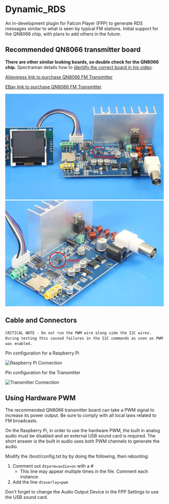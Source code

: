 # Dynamic_RDS

An in-development plugin for Falcon Player (FPP) to generate RDS messages similar to what is seen by typical FM stations. Initial support for the QN8066 chip, with plans to add others in the future.

## Recommended QN8066 transmitter board
**There are other similar looking boards, so double check for the QN8066 chip.** Spectraman details how to [identify the correct board in his video](https://www.youtube.com/watch?v=i8re0nc_FdY&t=1017s).

[Aliexpress link to purchase QN8066 FM Transmitter](https://a.aliexpress.com/_mLTpVqO)

[EBay link to purchase QN8066 FM Transmitter](https://www.ebay.com/itm/275031067583?mkcid=16&mkevt=1&mkrid=711-127632-2357-0&ssspo=PB6d-PpwRGC&sssrc=2349624&ssuid=rZ11O1LCRam&var=&widget_ver=artemis&media=COPY)

![Radio Board with Screen](images/radio_board_w_screen.jpeg)
![Radio Board](images/radio_board.jpeg)

## Cable and Connectors
```CRITICAL NOTE - Do not run the PWM wire along side the I2C wires. During testing this caused failures in the I2C commands as soon as PWM was enabled.```

Pin configuration for a Raspberry Pi

![Raspberry Pi Connection](images/raspberry_pi_connection.jpeg)

Pin configuration for the Transmitter

![Transmitter Connection](images/radio_board_pinout.jpeg)

## Using Hardware PWM
The recommended QN8066 transmitter board can take a PWM signal to increase its power output. Be sure to comply with all local laws related to FM broadcasts.

On the Raspberry Pi, in order to use the hardware PWM, the built in analog audio must be disabled and an external USB sound card is required. The short answer is the built in audio uses both PWM channels to generate the audio.

Modify the /boot/config.txt by by doing the following, then rebooting:
1. Comment out ```dtparm=audio=on``` with a #
   - This line may appear multiple times in the file. Comment each instance.
2. Add the line ```dtoverlay=pwm```

Don't forget to change the Audio Output Device in the FPP Settings to use the USB sound card.

